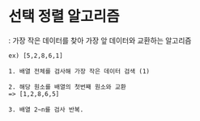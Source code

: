 # 선택 정렬 알고리즘

: 가장 작은 데이터를 찾아 가장 앞 데이터와 교환하는 알고리즘


```
ex) [5,2,8,6,1]

1. 배열 전체를 검사해 가장 작은 데이터 검색 (1)

2. 해당 원소를 배열의 첫번째 원소와 교환
=> [1,2,8,6,5]

3. 배열 2~n를 검사 반복.
```

